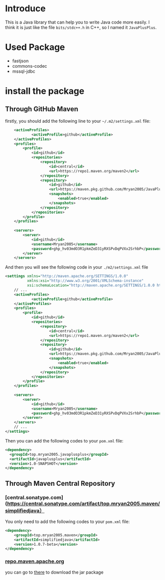 # Introduce

This is a Java library that can help you to write Java code more easily.
I think it is just like the file `bits/stdc++.h` in C++, so I named it `JavaPlusPlus`.

# Used Package

- fastjson
- commons-codec
- mssql-jdbc

# install the package

## Through GitHub Maven

firstly, you should add the following line to your `~/.m2/settings.xml` file:

```xml
    <activeProfiles>
            <activeProfile>github</activeProfile>
    </activeProfiles>
    <profiles>
        <profile>
            <id>github</id>
            <repositories>
                <repository>
                    <id>central</id>
                    <url>https://repo1.maven.org/maven2</url>
                </repository>
                <repository>
                    <id>github</id>
                    <url>https://maven.pkg.github.com/Mryan2005/JavaPlusPlus</url>
                    <snapshots>
                        <enabled>true</enabled>
                    </snapshots>
                </repository>
            </repositories>
        </profile>
    </profiles>
    
    <servers>
        <server>
            <id>github</id>
            <username>Mryan2005</username>
            <password>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</password>
        </server>
    </servers>
```

And then you will see the following code in your `./m2/settings.xml` file

```xml
<settings xmlns="http://maven.apache.org/SETTINGS/1.0.0"
          xmlns:xsi="http://www.w3.org/2001/XMLSchema-instance"
          xsi:schemaLocation="http://maven.apache.org/SETTINGS/1.0.0 http://maven.apache.org/xsd/settings-1.0.0.xsd">
    // ...
    <activeProfiles>
            <activeProfile>github</activeProfile>
    </activeProfiles>
    <profiles>
        <profile>
            <id>github</id>
            <repositories>
                <repository>
                    <id>central</id>
                    <url>https://repo1.maven.org/maven2</url>
                </repository>
                <repository>
                    <id>github</id>
                    <url>https://maven.pkg.github.com/Mryan2005/JavaPlusPlus</url>
                    <snapshots>
                        <enabled>true</enabled>
                    </snapshots>
                </repository>
            </repositories>
        </profile>
    </profiles>
    
    <servers>
        <server>
            <id>github</id>
            <username>Mryan2005</username>
            <password>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</password>
        </server>
    </servers>
    // ...
</settings>
```

Then you can add the following codes to your `pom.xml` file:

```xml
<dependency>
  <groupId>top.mryan2005.javaplusplus</groupId>
  <artifactId>javaplusplus</artifactId>
  <version>1.0-SNAPSHOT</version>
</dependency>
```

## Through Maven Central Repository

### [central.sonatype.com](https://central.sonatype.com/artifact/top.mryan2005.maven/simplifiedjava）

You only need to add the following codes to your `pom.xml` file:

```xml
<dependency>
    <groupId>top.mryan2005.maven</groupId>
    <artifactId>simplifiedjava</artifactId>
    <version>1.0.7-beta</version>
</dependency>
```

### [repo.maven.apache.org](https://repo.maven.apache.org)

you can go to [there](https://repo.maven.apache.org/maven2/top/mryan2005/maven/simplifiedjava/) to download the jar package

